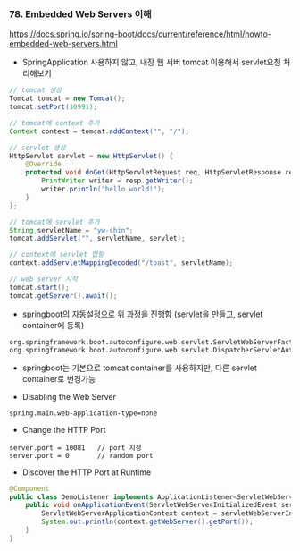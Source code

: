 ### 78. Embedded Web Servers 이해
https://docs.spring.io/spring-boot/docs/current/reference/html/howto-embedded-web-servers.html


* SpringApplication 사용하지 않고, 내장 웹 서버 tomcat 이용해서 servlet요청 처리해보기
```java
// tomcat 생성
Tomcat tomcat = new Tomcat();
tomcat.setPort(10991);

// tomcat에 context 추가
Context context = tomcat.addContext("", "/");

// servlet 생성
HttpServlet servlet = new HttpServlet() {
    @Override
    protected void doGet(HttpServletRequest req, HttpServletResponse resp) throws ServletException, IOException {
        PrintWriter writer = resp.getWriter();
        writer.println("hello world!");
    }
};

// tomcat에 servlet 추가
String servletName = "yw-shin";
tomcat.addServlet("", servletName, servlet);

// context에 servlet 맵핑
context.addServletMappingDecoded("/toast", servletName);

// web server 시작
tomcat.start();
tomcat.getServer().await();
```

* springboot의 자동설정으로 위 과정을 진행함 (servlet을 만들고, servlet container에 등록)
```properties
org.springframework.boot.autoconfigure.web.servlet.ServletWebServerFactoryAutoConfiguration 
org.springframework.boot.autoconfigure.web.servlet.DispatcherServletAutoConfiguration
```

* springboot는 기본으로 tomcat container를 사용하지만, 다른 servlet container로 변경가능

* Disabling the Web Server
```properties
spring.main.web-application-type=none
```

* Change the HTTP Port
```properties
server.port = 10081   // port 지정
server.port = 0       // random port
```

* Discover the HTTP Port at Runtime
```java
@Component
public class DemoListener implements ApplicationListener<ServletWebServerInitializedEvent> {
	public void onApplicationEvent(ServletWebServerInitializedEvent servletWebServerInitializedEvent) {
		ServletWebServerApplicationContext context = servletWebServerInitializedEvent.getApplicationContext();
		System.out.println(context.getWebServer().getPort());
	}
}
```
